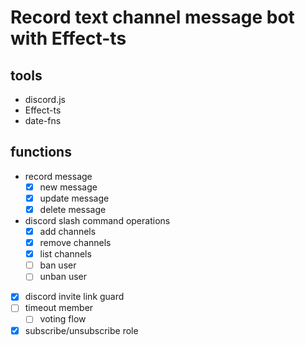 # Record text channel message bot with Effect-ts

## tools

- discord.js
- Effect-ts
- date-fns

## functions

- record message
  - [X] new message
  - [X] update message
  - [X] delete message
- discord slash command operations
  - [X] add channels
  - [X] remove channels
  - [X] list channels
  - [ ] ban user
  - [ ] unban user
- [X] discord invite link guard
- [ ] timeout member
  - [ ] voting flow
- [X] subscribe/unsubscribe role
